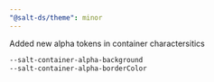 ```yaml
---
"@salt-ds/theme": minor
---
```


Added new alpha tokens in container charactersitics

```css
--salt-container-alpha-background
--salt-container-alpha-borderColor
```
